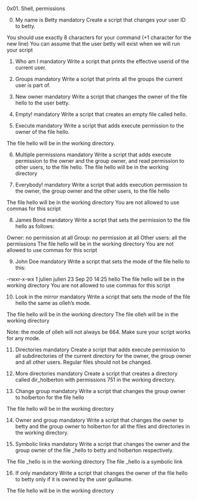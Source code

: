 0x01. Shell, permissions

0. My name is Betty mandatory
Create a script that changes your user ID to betty.

You should use exactly 8 characters for your command (+1 character for the new line)
You can assume that the user betty will exist when we will run your script

1. Who am I mandatory
Write a script that prints the effective userid of the current user.

2. Groups mandatory
Write a script that prints all the groups the current user is part of.

3. New owner mandatory
Write a script that changes the owner of the file hello to the user betty.

4. Empty! mandatory
Write a script that creates an empty file called hello.

5. Execute mandatory
Write a script that adds execute permission to the owner of the file hello.

The file hello will be in the working directory.

6. Multiple permissions mandatory
Write a script that adds execute permission to the owner and the group owner, and read permission to other users, to the file hello.
The file hello will be in the working directory

7. Everybody! mandatory
Write a script that adds execution permission to the owner, the group owner and the other users, to the file hello

The file hello will be in the working directory
You are not allowed to use commas for this script

8. James Bond mandatory
Write a script that sets the permission to the file hello as follows:

Owner: no permission at all
Group: no permission at all
Other users: all the permissions
The file hello will be in the working directory You are not allowed to use commas for this script

9. John Doe mandatory
Write a script that sets the mode of the file hello to this:

-rwxr-x-wx 1 julien julien 23 Sep 20 14:25 hello
The file hello will be in the working directory
You are not allowed to use commas for this script

10. Look in the mirror mandatory
Write a script that sets the mode of the file hello the same as olleh’s mode.

The file hello will be in the working directory
The file olleh will be in the working directory

Note: the mode of olleh will not always be 664. Make sure your script works for any mode.

11. Directories mandatory
Create a script that adds execute permission to all subdirectories of the current directory for the owner, the group owner and all other users. Regular files should not be changed.

12. More directories mandatory
Create a script that creates a directory called dir_holberton with permissions 751 in the working directory.

13. Change group mandatory
Write a script that changes the group owner to holberton for the file hello

The file hello will be in the working directory

14. Owner and group mandatory
Write a script that changes the owner to betty and the group owner to holberton for all the files and directories in the working directory.

15. Symbolic links mandatory
Write a script that changes the owner and the group owner of the file _hello to betty and holberton respectively.

The file _hello is in the working directory
The file _hello is a symbolic link

16. If only mandatory
Write a script that changes the owner of the file hello to betty only if it is owned by the user guillaume.

The file hello will be in the working directory
